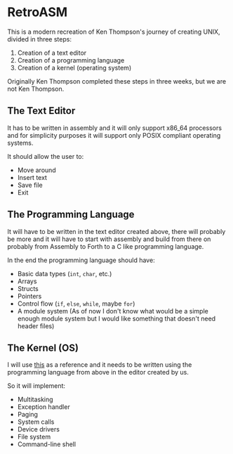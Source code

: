 # RetroASM

This is a modern recreation of Ken Thompson's journey of creating UNIX,
divided in three steps:

1. Creation of a text editor
2. Creation of a programming language
3. Creation of a kernel (operating system)

Originally Ken Thompson completed these steps in three weeks, but we are not
Ken Thompson.

## The Text Editor

It has to be written in assembly and it will only support x86_64 processors
and for simplicity purposes it will support only POSIX compliant operating
systems.

It should allow the user to:
- Move around
- Insert text
- Save file
- Exit

## The Programming Language

It will have to be written in the text editor created above, there will probably
be more and it will have to start with assembly and build from there on probably
from Assembly to Forth to a C like programming language.

In the end the programming language should have:
- Basic data types (`int`, `char`, etc.)
- Arrays
- Structs
- Pointers
- Control flow (`if`, `else`, `while`, maybe `for`)
- A module system (As of now I don't know what would be a simple
enough module system but I would like something that doesn't need header files)


## The Kernel (OS)
I will use [this](https://operating-system-in-1000-lines.vercel.app/) as
a reference and it needs to be written using the programming language from
above in the editor created by us.

So it will implement:
- Multitasking
- Exception handler
- Paging
- System calls
- Device drivers
- File system
- Command-line shell
